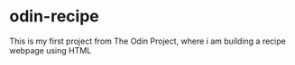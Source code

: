 # odin-recipe

This is my first project from The Odin Project, where i am building a recipe webpage using HTML	
